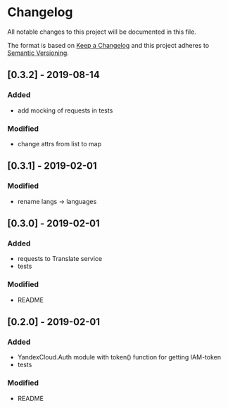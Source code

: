 # Changelog
All notable changes to this project will be documented in this file.

The format is based on [Keep a Changelog](http://keepachangelog.com/en/1.0.0/)
and this project adheres to [Semantic Versioning](http://semver.org/spec/v2.0.0.html).

## [0.3.2] - 2019-08-14
### Added
- add mocking of requests in tests

### Modified
- change attrs from list to map

## [0.3.1] - 2019-02-01
### Modified
- rename langs -> languages

## [0.3.0] - 2019-02-01
### Added
- requests to Translate service
- tests

### Modified
- README

## [0.2.0] - 2019-02-01
### Added
- YandexCloud.Auth module with token() function for getting IAM-token
- tests

### Modified
- README
